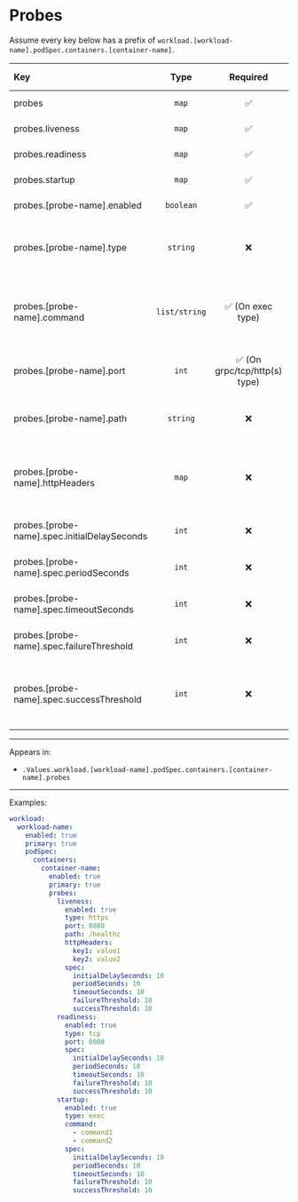# Probes

Assume every key below has a prefix of `workload.[workload-name].podSpec.containers.[container-name]`.

| Key                                          |     Type      |           Required            |   Helm Template    |                                     Default                                     | Description                                                                               |
| :------------------------------------------- | :-----------: | :---------------------------: | :----------------: | :-----------------------------------------------------------------------------: | :---------------------------------------------------------------------------------------- |
| probes                                       |     `map`     |              ✅               |         ❌         |                                      `{}`                                       | Define probes for the container                                                           |
| probes.liveness                              |     `map`     |              ✅               |         ❌         |                                      `{}`                                       | Define the liveness probe                                                                 |
| probes.readiness                             |     `map`     |              ✅               |         ❌         |                                      `{}`                                       | Define the readiness probe                                                                |
| probes.startup                               |     `map`     |              ✅               |         ❌         |                                      `{}`                                       | Define the startup probe                                                                  |
| probes.[probe-name].enabled                  |   `boolean`   |              ✅               |         ❌         |                                     `true`                                      | Enable or disable the probe                                                               |
| probes.[probe-name].type                     |   `string`    |              ❌               |         ✅         |                                     `http`                                      | Define probe type (exec, http, https, tcp, grpc) (Used as a scheme in http(s) types)      |
| probes.[probe-name].command                  | `list/string` |       ✅ (On exec type)       |         ✅         |                                      `""`                                       | Define command(s). If it's single, can be defined as string (Only when exec type is used) |
| probes.[probe-name].port                     |     `int`     | ✅ (On grpc/tcp/http(s) type) |         ✅         |                                      `""`                                       | Define the port, (Only when grpc/tcp/http/https type is used)                             |
| probes.[probe-name].path                     |   `string`    |              ❌               |         ✅         |                                       `/`                                       | Define the path (Only when https/http type is used)                                       |
| probes.[probe-name].httpHeaders              |     `map`     |              ❌               | ✅ (On value only) |                                      `{}`                                       | Define the httpHeaders in key-value pairs (Only when http/https type is used)             |
| probes.[probe-name].spec.initialDelaySeconds |     `int`     |              ❌               |         ❌         | `{{ .Values.fallbackDefaults.probeTimeouts.[probe-name].initialDelaySeconds }}` | Define the initialDelaySeconds in seconds                                                 |
| probes.[probe-name].spec.periodSeconds       |     `int`     |              ❌               |         ❌         |    `{{ .Values.fallbackDefaults.probeTimeouts.[probe-name].periodSeconds }}`    | Define the periodSeconds in seconds                                                       |
| probes.[probe-name].spec.timeoutSeconds      |     `int`     |              ❌               |         ❌         |   `{{ .Values.fallbackDefaults.probeTimeouts.[probe-name].timeoutSeconds }}`    | Define the timeoutSeconds in seconds                                                      |
| probes.[probe-name].spec.failureThreshold    |     `int`     |              ❌               |         ❌         |  `{{ .Values.fallbackDefaults.probeTimeouts.[probe-name].failureThreshold }}`   | Define the failureThreshold in seconds                                                    |
| probes.[probe-name].spec.successThreshold    |     `int`     |              ❌               |         ❌         |  `{{ .Values.fallbackDefaults.probeTimeouts.[probe-name].successThreshold }}`   | Define the successThreshold in seconds (liveness and startup must always be 1)            |

---

Appears in:

- `.Values.workload.[workload-name].podSpec.containers.[container-name].probes`

---

Examples:

```yaml
workload:
  workload-name:
    enabled: true
    primary: true
    podSpec:
      containers:
        container-name:
          enabled: true
          primary: true
          probes:
            liveness:
              enabled: true
              type: https
              port: 8080
              path: /healthz
              httpHeaders:
                key1: value1
                key2: value2
              spec:
                initialDelaySeconds: 10
                periodSeconds: 10
                timeoutSeconds: 10
                failureThreshold: 10
                successThreshold: 10
            readiness:
              enabled: true
              type: tcp
              port: 8080
              spec:
                initialDelaySeconds: 10
                periodSeconds: 10
                timeoutSeconds: 10
                failureThreshold: 10
                successThreshold: 10
            startup:
              enabled: true
              type: exec
              command:
                - command1
                - command2
              spec:
                initialDelaySeconds: 10
                periodSeconds: 10
                timeoutSeconds: 10
                failureThreshold: 10
                successThreshold: 10
```
